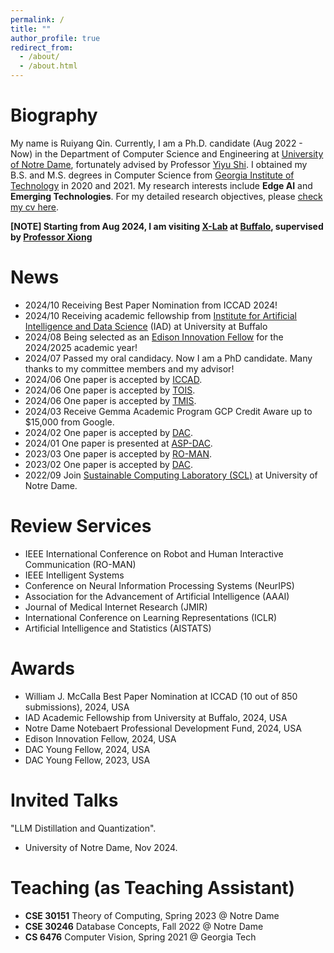 ```yaml
---
permalink: /
title: ""
author_profile: true
redirect_from: 
  - /about/
  - /about.html
---
```




Biography
======
My name is Ruiyang Qin. Currently, I am a Ph.D. candidate (Aug 2022 - Now) in the Department of Computer Science and Engineering at [University of Notre Dame](https://cse.nd.edu/), fortunately advised by Professor [Yiyu Shi](https://www3.nd.edu/~scl/index.html#director). I obtained my B.S. and M.S. degrees in Computer Science from [Georgia Institute of Technology](https://www.cc.gatech.edu/) in 2020 and 2021. My research interests include **Edge AI** and **Emerging Technologies**. For my detailed research objectives, please [check my cv here](https://ruiyangqin2016.github.io/Resume.pdf).

**[NOTE] Starting from Aug 2024, I am visiting [X-Lab](https://www.xlab-ub.com/) at [Buffalo](https://engineering.buffalo.edu/computer-science-engineering.html), supervised by [Professor Xiong](https://engineering.buffalo.edu/computer-science-engineering/people/faculty-directory/full-time.host.html/content/shared/engineering/computer-science-engineering/profiles/faculty/ladder/xiong-jinjun.detail.html)**

News
======
- 2024/10 Receiving Best Paper Nomination from ICCAD 2024!
- 2024/10 Receiving academic fellowship from [Institute for Artificial Intelligence and Data Science](https://www.buffalo.edu/ai-data-science.html) (IAD) at University at Buffalo
- 2024/08 Being selected as an [Edison Innovation Fellow](https://ideacenter.nd.edu/se/opportunities/internships/idea-center-edison-innovation-fellowship/) for the 2024/2025 academic year!
- 2024/07 Passed my oral candidacy. Now I am a PhD candidate. Many thanks to my committee members and my advisor!
- 2024/06 One paper is accepted by [ICCAD](https://2024.iccad.com/).
- 2024/06 One paper is accepted by [TOIS](https://dl.acm.org/journal/tois).
- 2024/06 One paper is accepted by [TMIS](https://dl.acm.org/journal/tmis).
- 2024/03 Receive Gemma Academic Program GCP Credit Aware up to $15,000 from Google. 
- 2024/02 One paper is accepted by [DAC](https://www.dac.com/Conference/2024-Call-for-Contributions). 
- 2024/01 One paper is presented at [ASP-DAC](https://www.aspdac.com/aspdac/committee/oc2024/). 
- 2023/03 One paper is accepted by [RO-MAN](https://ro-man2023.org/main).
- 2023/02 One paper is accepted by [DAC](https://www.dac.com/About/Conference-Archive/60th-DAC-2023). 
- 2022/09 Join [Sustainable Computing Laboratory (SCL)](https://www3.nd.edu/~scl/index.html) at University of Notre Dame.

Review Services 
======
- IEEE International Conference on Robot and Human Interactive Communication (RO-MAN)
- IEEE Intelligent Systems
- Conference on Neural Information Processing Systems (NeurIPS)
- Association for the Advancement of Artificial Intelligence (AAAI)
- Journal of Medical Internet Research (JMIR)
- International Conference on Learning Representations (ICLR)
- Artificial Intelligence and Statistics (AISTATS)

Awards
======
- William J. McCalla Best Paper Nomination at ICCAD (10 out of 850 submissions), 2024, USA
- IAD Academic Fellowship from University at Buffalo, 2024, USA
- Notre Dame Notebaert Professional Development Fund, 2024, USA
- Edison Innovation Fellow, 2024, USA
- DAC Young Fellow, 2024, USA
- DAC Young Fellow, 2023, USA

Invited Talks
======
"LLM Distillation and Quantization".
- University of Notre Dame, Nov 2024.

Teaching (as Teaching Assistant)
======
- **CSE 30151** Theory of Computing, Spring 2023 @ Notre Dame
- **CSE 30246** Database Concepts, Fall 2022 @ Notre Dame
- **CS 6476** Computer Vision, Spring 2021 @ Georgia Tech
